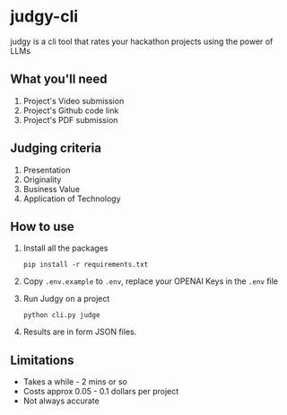 # judgy-cli

judgy is a cli tool that rates your hackathon projects using the power of LLMs

## What you'll need

1. Project's Video submission
2. Project's Github code link
3. Project's PDF submission

## Judging criteria

1. Presentation
2. Originality
3. Business Value
4. Application of Technology

## How to use

1. Install all the packages

   `pip install -r requirements.txt`

2. Copy `.env.example` to `.env`, replace your OPENAI Keys in the `.env` file

3. Run Judgy on a project

   `python cli.py judge`

4. Results are in form JSON files.

## Limitations

- Takes a while - 2 mins or so
- Costs approx 0.05 - 0.1 dollars per project
- Not always accurate
